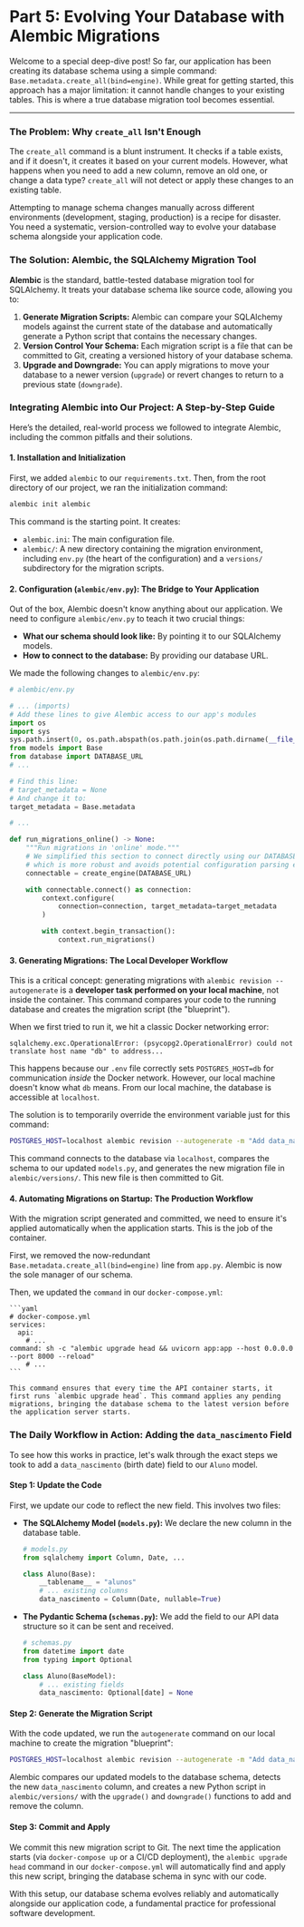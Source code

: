 # Part 5: Evolving Your Database with Alembic Migrations

Welcome to a special deep-dive post! So far, our application has been creating its database schema using a simple command: `Base.metadata.create_all(bind=engine)`. While great for getting started, this approach has a major limitation: it cannot handle changes to your existing tables. This is where a true database migration tool becomes essential.

---

### The Problem: Why `create_all` Isn't Enough

The `create_all` command is a blunt instrument. It checks if a table exists, and if it doesn't, it creates it based on your current models. However, what happens when you need to add a new column, remove an old one, or change a data type? `create_all` will not detect or apply these changes to an existing table.

Attempting to manage schema changes manually across different environments (development, staging, production) is a recipe for disaster. You need a systematic, version-controlled way to evolve your database schema alongside your application code.

### The Solution: Alembic, the SQLAlchemy Migration Tool

**Alembic** is the standard, battle-tested database migration tool for SQLAlchemy. It treats your database schema like source code, allowing you to:

1.  **Generate Migration Scripts:** Alembic can compare your SQLAlchemy models against the current state of the database and automatically generate a Python script that contains the necessary changes.
2.  **Version Control Your Schema:** Each migration script is a file that can be committed to Git, creating a versioned history of your database schema.
3.  **Upgrade and Downgrade:** You can apply migrations to move your database to a newer version (`upgrade`) or revert changes to return to a previous state (`downgrade`).

### Integrating Alembic into Our Project: A Step-by-Step Guide

Here’s the detailed, real-world process we followed to integrate Alembic, including the common pitfalls and their solutions.

#### 1. Installation and Initialization

First, we added `alembic` to our `requirements.txt`. Then, from the root directory of our project, we ran the initialization command:

```bash
alembic init alembic
```

This command is the starting point. It creates:
-   `alembic.ini`: The main configuration file.
-   `alembic/`: A new directory containing the migration environment, including `env.py` (the heart of the configuration) and a `versions/` subdirectory for the migration scripts.

#### 2. Configuration (`alembic/env.py`): The Bridge to Your Application

Out of the box, Alembic doesn't know anything about our application. We need to configure `alembic/env.py` to teach it two crucial things:
-   **What our schema should look like:** By pointing it to our SQLAlchemy models.
-   **How to connect to the database:** By providing our database URL.

We made the following changes to `alembic/env.py`:

```python
# alembic/env.py

# ... (imports)
# Add these lines to give Alembic access to our app's modules
import os
import sys
sys.path.insert(0, os.path.abspath(os.path.join(os.path.dirname(__file__), '..')))
from models import Base
from database import DATABASE_URL
# ...

# Find this line:
# target_metadata = None
# And change it to:
target_metadata = Base.metadata

# ...

def run_migrations_online() -> None:
    """Run migrations in 'online' mode."""
    # We simplified this section to connect directly using our DATABASE_URL,
    # which is more robust and avoids potential configuration parsing errors.
    connectable = create_engine(DATABASE_URL)

    with connectable.connect() as connection:
        context.configure(
            connection=connection, target_metadata=target_metadata
        )

        with context.begin_transaction():
            context.run_migrations()
```

#### 3. Generating Migrations: The Local Developer Workflow

This is a critical concept: generating migrations with `alembic revision --autogenerate` is a **developer task performed on your local machine**, not inside the container. This command compares your code to the running database and creates the migration script (the "blueprint").

When we first tried to run it, we hit a classic Docker networking error:

```
sqlalchemy.exc.OperationalError: (psycopg2.OperationalError) could not translate host name "db" to address...
```

This happens because our `.env` file correctly sets `POSTGRES_HOST=db` for communication *inside* the Docker network. However, our local machine doesn't know what `db` means. From our local machine, the database is accessible at `localhost`.

The solution is to temporarily override the environment variable just for this command:

```bash
POSTGRES_HOST=localhost alembic revision --autogenerate -m "Add data_nascimento to Aluno table"
```

This command connects to the database via `localhost`, compares the schema to our updated `models.py`, and generates the new migration file in `alembic/versions/`. This new file is then committed to Git.

#### 4. Automating Migrations on Startup: The Production Workflow

With the migration script generated and committed, we need to ensure it's applied automatically when the application starts. This is the job of the container.

First, we removed the now-redundant `Base.metadata.create_all(bind=engine)` line from `app.py`. Alembic is now the sole manager of our schema.

Then, we updated the `command` in our `docker-compose.yml`:

    ```yaml
    # docker-compose.yml
    services:
      api:
        # ...
    command: sh -c "alembic upgrade head && uvicorn app:app --host 0.0.0.0 --port 8000 --reload"
        # ...
    ```

    This command ensures that every time the API container starts, it first runs `alembic upgrade head`. This command applies any pending migrations, bringing the database schema to the latest version before the application server starts.

### The Daily Workflow in Action: Adding the `data_nascimento` Field

To see how this works in practice, let's walk through the exact steps we took to add a `data_nascimento` (birth date) field to our `Aluno` model.

#### Step 1: Update the Code

First, we update our code to reflect the new field. This involves two files:

*   **The SQLAlchemy Model (`models.py`):** We declare the new column in the database table.

    ```python
    # models.py
    from sqlalchemy import Column, Date, ...

    class Aluno(Base):
        __tablename__ = "alunos"
        # ... existing columns
        data_nascimento = Column(Date, nullable=True)
    ```

*   **The Pydantic Schema (`schemas.py`):** We add the field to our API data structure so it can be sent and received.

    ```python
    # schemas.py
    from datetime import date
    from typing import Optional
    
    class Aluno(BaseModel):
        # ... existing fields
        data_nascimento: Optional[date] = None
    ```

#### Step 2: Generate the Migration Script

With the code updated, we run the `autogenerate` command on our local machine to create the migration "blueprint":

```bash
POSTGRES_HOST=localhost alembic revision --autogenerate -m "Add data_nascimento to Aluno table"
```
Alembic compares our updated models to the database schema, detects the new `data_nascimento` column, and creates a new Python script in `alembic/versions/` with the `upgrade()` and `downgrade()` functions to add and remove the column.

#### Step 3: Commit and Apply

We commit this new migration script to Git. The next time the application starts (via `docker-compose up` or a CI/CD deployment), the `alembic upgrade head` command in our `docker-compose.yml` will automatically find and apply this new script, bringing the database schema in sync with our code.

With this setup, our database schema evolves reliably and automatically alongside our application code, a fundamental practice for professional software development.
